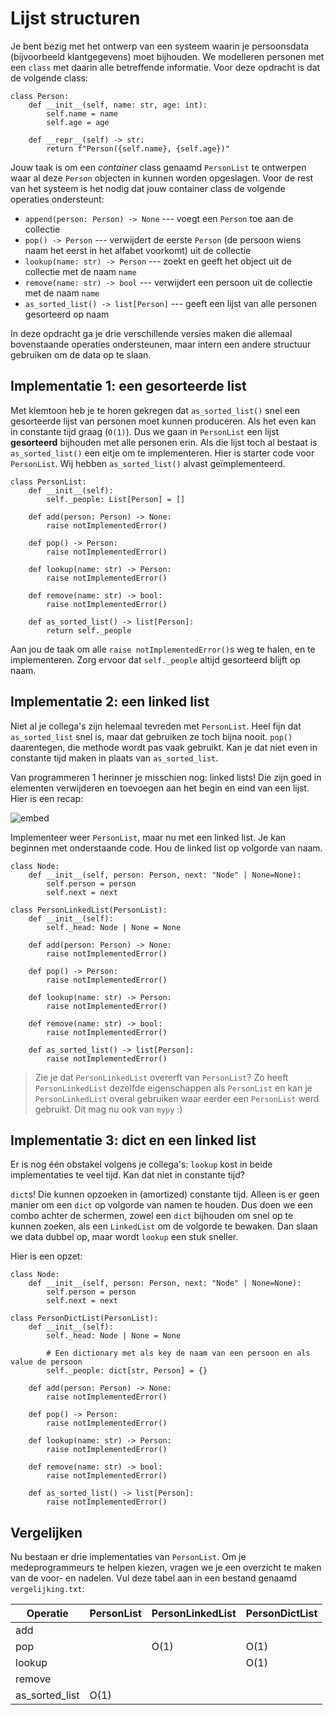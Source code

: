 # Lijst structuren

Je bent bezig met het ontwerp van een systeem waarin je persoonsdata (bijvoorbeeld klantgegevens) moet bijhouden. We modelleren personen met een `class` met daarin alle betreffende informatie. Voor deze opdracht is dat de volgende class:

    class Person:
        def __init__(self, name: str, age: int):
            self.name = name
            self.age = age

        def __repr__(self) -> str:
            return f"Person({self.name}, {self.age})"

Jouw taak is om een *container* class genaamd `PersonList` te ontwerpen waar al deze `Person` objecten in kunnen worden opgeslagen. Voor de rest van het systeem is het nodig dat jouw container class de volgende operaties ondersteunt:

- `append(person: Person) -> None` --- voegt een `Person` toe aan de collectie
- `pop() -> Person` --- verwijdert de eerste `Person` (de persoon wiens naam het eerst in het alfabet voorkomt) uit de collectie
- `lookup(name: str) -> Person` --- zoekt en geeft het object uit de collectie met de naam `name`
- `remove(name: str) -> bool` --- verwijdert een persoon uit de collectie met de naam `name`
- `as_sorted_list() -> list[Person]` --- geeft een lijst van alle personen gesorteerd op naam

In deze opdracht ga je drie verschillende versies maken die allemaal bovenstaande operaties ondersteunen, maar intern een andere structuur gebruiken om de data op te slaan.

## Implementatie 1: een gesorteerde list

Met klemtoon heb je te horen gekregen dat `as_sorted_list()` snel een gesorteerde lijst van personen moet kunnen produceren. Als het even kan in constante tijd graag (`O(1)`). Dus we gaan in `PersonList` een lijst **gesorteerd** bijhouden met alle personen erin. Als die lijst toch al bestaat is `as_sorted_list()` een eitje om te implementeren. Hier is starter code voor `PersonList`. Wij hebben `as_sorted_list()` alvast geïmplementeerd.

    class PersonList:
        def __init__(self):
            self._people: List[Person] = []

        def add(person: Person) -> None:
            raise notImplementedError()

        def pop() -> Person:
            raise notImplementedError()

        def lookup(name: str) -> Person:
            raise notImplementedError()

        def remove(name: str) -> bool:
            raise notImplementedError()
        
        def as_sorted_list() -> list[Person]:
            return self._people

Aan jou de taak om alle `raise notImplementedError()`s weg te halen, en te implementeren. Zorg ervoor dat `self._people` altijd gesorteerd blijft op naam.


## Implementatie 2: een linked list

Niet al je collega's zijn helemaal tevreden met `PersonList`. Heel fijn dat `as_sorted_list` snel is, maar dat gebruiken ze toch bijna nooit. `pop()` daarentegen, die methode wordt pas vaak gebruikt. Kan je dat niet even in constante tijd maken in plaats van `as_sorted_list`.

Van programmeren 1 herinner je misschien nog: linked lists! Die zijn goed in elementen verwijderen en toevoegen aan het begin en eind van een lijst. Hier is een recap:

![embed](https://www.youtube.com/embed/wh4TS7RJDTA)

Implementeer weer `PersonList`, maar nu met een linked list. Je kan beginnen met onderstaande code. Hou de linked list op volgorde van naam.

    class Node:
        def __init__(self, person: Person, next: "Node" | None=None):
            self.person = person
            self.next = next

    class PersonLinkedList(PersonList):
        def __init__(self):
            self._head: Node | None = None

        def add(person: Person) -> None:
            raise notImplementedError()

        def pop() -> Person:
            raise notImplementedError()

        def lookup(name: str) -> Person:
            raise notImplementedError()

        def remove(name: str) -> bool:
            raise notImplementedError()
        
        def as_sorted_list() -> list[Person]:
            raise notImplementedError()

> Zie je dat `PersonLinkedList` overerft van `PersonList`? Zo heeft `PersonLinkedList` dezelfde eigenschappen als `PersonList` en kan je `PersonLinkedList` overal gebruiken waar eerder een `PersonList` werd gebruikt. Dit mag nu ook van `mypy` :)


## Implementatie 3: dict en een linked list

Er is nog één obstakel volgens je collega's: `lookup` kost in beide implementaties te veel tijd. Kan dat niet in constante tijd?

`dict`s! Die kunnen opzoeken in (amortized) constante tijd. Alleen is er geen manier om een `dict` op volgorde van namen te houden. Dus doen we een combo achter de schermen, zowel een `dict` bijhouden om snel op te kunnen zoeken, als een `LinkedList` om de volgorde te bewaken. Dan slaan we data dubbel op, maar wordt `lookup` een stuk sneller.

Hier is een opzet:

    class Node:
        def __init__(self, person: Person, next: "Node" | None=None):
            self.person = person
            self.next = next

    class PersonDictList(PersonList):
        def __init__(self):
            self._head: Node | None = None

            # Een dictionary met als key de naam van een persoon en als value de persoon
            self._people: dict[str, Person] = {}

        def add(person: Person) -> None:
            raise notImplementedError()

        def pop() -> Person:
            raise notImplementedError()

        def lookup(name: str) -> Person:
            raise notImplementedError()

        def remove(name: str) -> bool:
            raise notImplementedError()
        
        def as_sorted_list() -> list[Person]:
            raise notImplementedError()

## Vergelijken

Nu bestaan er drie implementaties van `PersonList`. Om je medeprogrammeurs te helpen kiezen, vragen we je een overzicht te maken van de voor- en nadelen. Vul deze tabel aan in een bestand genaamd `vergelijking.txt`:

| Operatie       | PersonList | PersonLinkedList | PersonDictList |
| -------------- | ---------- | ---------------- | -------------- |
| add            |            |                  |                |
| pop            |            | O(1)             | O(1)           |
| lookup         |            |                  | O(1)           |
| remove         |            |                  |                |
| as_sorted_list | O(1)       |                  |                |
